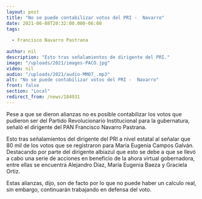 ```yaml
---
layout: post
title: "No se puede contabilizar votos del PRI -  Navarro"
date: 2021-06-08T20:32:00.000-06:00
tags:
  
  - Francisco Navarro Pastrana
  
author: nil
description: "Esto tras señalamientos de dirigente del PRI."
image: "/uploads/2021/images-PACO.jpg"
video: nil
audio: "/uploads/2021/audio-MM07_.mp3"
alt: "No se puede contabilizar votos del PRI -  Navarro"
front: false
section: "Local"
redirect_from: /news/184931
---
```


Pese a que se dieron alianzas no es posible contabilizar los votos que pudieron ser del Partido Revolucionario Institucional para la gubernatura, señaló el dirigente del PAN Francisco Navarro Pastrana.

Esto tras señalamientos del dirigente del PRI a nivel estatal al señalar que 80 mil de los votos que se registraron para María Eugenia Campos Galván. Destacando por parte del dirigente albiazul que  esto se debe a que se llevó a cabo una serie de acciones en beneficio de la ahora virtual gobernadora, entre ellas se encuentra Alejandro Díaz, María Eugenia Baeza y Graciela Ortiz.

Estas alianzas, dijo, son de facto por lo que no puede haber un calculo real, sin embargo, continuarán trabajando en defensa del voto.
